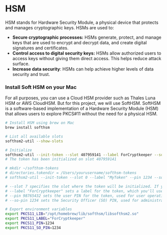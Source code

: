 # HSM
HSM stands for Hardware Security Module, a physical device that protects and manages cryptographic keys. HSMs are used to: 

- **Secure cryptographic processes:** HSMs generate, protect, and manage keys that are used to encrypt and decrypt data, and create digital signatures and certificates. 
- **Control access to digital security keys:** HSMs allow authorized users to access keys without giving them direct access. This helps reduce attack surface. 
- **Increase data security**: HSMs can help achieve higher levels of data security and trust. 


### Install Soft HSM on your Mac
For all purposes, you can use a Cloud HSM provider such as Thales Luna HSM or AWS CloudHSM. But for this project, we will use SoftHSM. SoftHSM is a software-based implementation of a Hardware Security Module (HSM) that allows users to explore PKCS#11 without the need for a physical HSM.

```sh
# Install HSM using brew on Mac
brew install softhsm

# List all available slots
softhsm2-util --show-slots

# Initialize 
softhsm2-util --init-token --slot 407959141 --label ForCryptkeeper --so-pin 1234 --pin 1234
# The token has been initialized on slot 407959141

# mkdir ~/softhsm-tokens
# directories.tokendir = /Users/yourusername/softhsm-tokens
# softhsm2-util --init-token --slot 0 --label "MyToken" --pin 1234 --so-pin 0000

# --slot 7 specifies the slot where the token will be initialized. If you're initializing the first token, slot 0 is typically used.
# --label "ForCryptkeeper" sets a label for the token, which you'll use to reference it.
# --pin 98765432 sets the user PIN for the token, used for user operations. 
# --so-pin 1234 sets the Security Officer (SO) PIN, used for administrative operations. Change 0000 to a secure PIN as well.

# Export environment variables
export PKCS11_LIB="/opt/homebrew/lib/softhsm/libsofthsm2.so"
export PKCS11_LABEL="ForCryptkeeper"
export PKCS11_PIN=1234
export PKCS11_SO_PIN=1234
```


